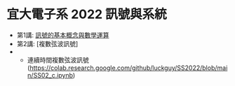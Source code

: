 <H1>宜大電子系 2022 訊號與系統 </H1>

* 第1講: [訊號的基本概念與數學運算](https://colab.research.google.com/github/luckguy/SS2022/blob/main/SS01.ipynb)
* 第2講: [複數弦波訊號]
*   * 連續時間複數弦波訊號(https://colab.research.google.com/github/luckguy/SS2022/blob/main/SS02_c.ipynb)
